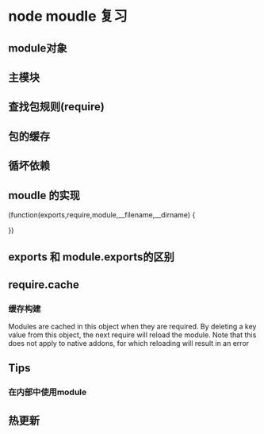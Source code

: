 # node moudle 复习
## module对象
## 主模块
## 查找包规则(require)
## 包的缓存
## 循坏依赖
## moudle 的实现
(function(exports,require,module,__filename,__dirname) {

})
## exports 和 module.exports的区别
## require.cache
### 缓存构建
Modules are cached in this object when they are required. By deleting a key value from this object, the next require will reload the module. Note that this does not apply to native addons, for which reloading will result in an error
## Tips
### 在内部中使用module
## 热更新

